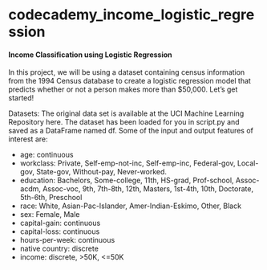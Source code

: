 # codecademy_income_logistic_regression

#### Income Classification using Logistic Regression
In this project, we will be using a dataset containing census information from the 1994 Census database to create a logistic regression model that predicts whether or not a person makes more than $50,000.
Let’s get started!

Datasets:
The original data set is available at the UCI Machine Learning Repository here.
The dataset has been loaded for you in script.py and saved as a DataFrame named df. Some of the input and output features of interest are:

* age: continuous
* workclass: Private, Self-emp-not-inc, Self-emp-inc, Federal-gov, Local-gov, State-gov, Without-pay, Never-worked.
* education: Bachelors, Some-college, 11th, HS-grad, Prof-school, Assoc-acdm, Assoc-voc, 9th, 7th-8th, 12th, Masters, 1st-4th, 10th, Doctorate, 5th-6th, Preschool
* race: White, Asian-Pac-Islander, Amer-Indian-Eskimo, Other, Black
* sex: Female, Male
* capital-gain: continuous
* capital-loss: continuous
* hours-per-week: continuous
* native country: discrete
* income: discrete, >50K, <=50K
